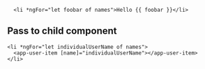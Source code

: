 ```
  <li *ngFor="let foobar of names">Hello {{ foobar }}</li>
```

## Pass to child component
```
<li *ngFor="let individualUserName of names">
  <app-user-item [name]="individualUserName"></app-user-item>
</li>
```
